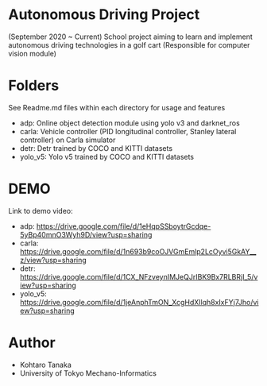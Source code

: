 # Autonomous Driving Project

(September 2020 ~ Current)
School project aiming to learn and implement autonomous driving technologies in a golf cart
(Responsible for computer vision module)

# Folders

See Readme.md files within each directory for usage and features

* adp: Online object detection module using yolo v3 and darknet_ros
* carla: Vehicle controller (PID longitudinal controller, Stanley lateral controller) on Carla simulator
* detr: Detr trained by COCO and KITTI datasets
* yolo_v5: Yolo v5 trained by COCO and KITTI datasets

# DEMO

Link to demo video: 
* adp: https://drive.google.com/file/d/1eHqpSSboytrGcdqe-5yBp40mnO3Wyh9D/view?usp=sharing
* carla: https://drive.google.com/file/d/1n693b9coOJVGmEmlp2LcOyvi5GkAY__z/view?usp=sharing
* detr: https://drive.google.com/file/d/1CX_NFzveynIMJeQJrIBK9Bx7RLBRjI_5/view?usp=sharing
* yolo_v5: https://drive.google.com/file/d/1jeAnphTmON_XcgHdXIlqh8xIxFYj7Jho/view?usp=sharing


# Author

* Kohtaro Tanaka
* University of Tokyo Mechano-Informatics

